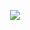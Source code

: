 <p align="center">
  <img src="(https://capsule-render.vercel.app/api?type=venom&height=300&color=gradient&text=Code%20with%20me&section=header&reversal=false&textBg=false&animation=blink&desc=Faris%20Čišija)"/>
</p>
